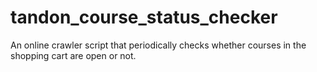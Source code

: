 # tandon_course_status_checker
An online crawler script that periodically checks whether courses in the shopping cart are open or not.
